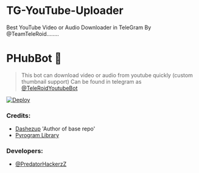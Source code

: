 # TG-YouTube-Uploader

Best YouTube Video or Audio Downloader in TeleGram By @TeamTeleRoid........ 

# PHubBot 🤣

> This bot can download video or audio from youtube quickly (custom thumbnail support) Can be found in telegram as [@TeleRoidYoutubeBot](https://t.me/TeleRoid_YouTube_Bot)

[![Deploy](https://www.herokucdn.com/deploy/button.svg)](https://heroku.com/deploy?template=https://github.com/AkramSanghar/TG-YouTube-Uploader-v2)

### Credits:

- [Dashezup](https://github.com/dashezup) 'Author of base repo'
- [Pyrogram Library](https://github.com/pyrogram/pyrogram)

### Developers:
- [@PredatorHackerzZ](https://t.me/PredatorHackerzZ_bot)
